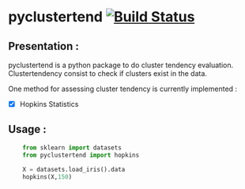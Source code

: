 # pyclustertend [![Build Status](https://travis-ci.com/lachhebo/pyclustertend.svg?branch=master)](https://travis-ci.com/lachhebo/pyclustertend)

## Presentation : 

pyclustertend is a python package to do cluster tendency evaluation. Clustertendency consist to check if clusters exist in the data.

One method for assessing cluster tendency is currently implemented  :

- [x] Hopkins Statistics 

## Usage : 

```python
    from sklearn import datasets
    from pyclustertend import hopkins

    X = datasets.load_iris().data
    hopkins(X,150)
```
